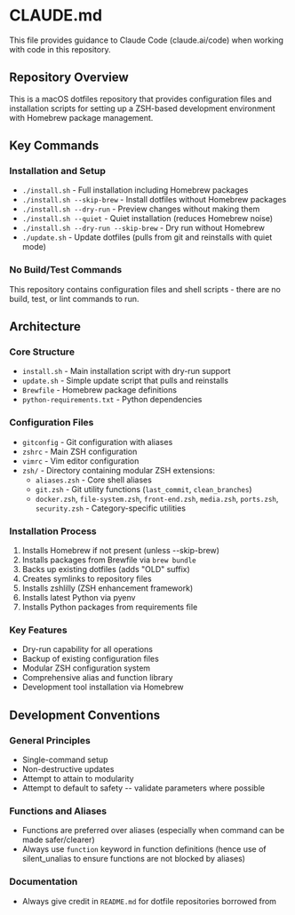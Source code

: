 # CLAUDE.md

This file provides guidance to Claude Code (claude.ai/code) when working with code in this repository.

## Repository Overview

This is a macOS dotfiles repository that provides configuration files and installation scripts for setting up a ZSH-based development environment with Homebrew package management.

## Key Commands

### Installation and Setup

- `./install.sh` - Full installation including Homebrew packages
- `./install.sh --skip-brew` - Install dotfiles without Homebrew packages
- `./install.sh --dry-run` - Preview changes without making them
- `./install.sh --quiet` - Quiet installation (reduces Homebrew noise)
- `./install.sh --dry-run --skip-brew` - Dry run without Homebrew
- `./update.sh` - Update dotfiles (pulls from git and reinstalls with quiet mode)

### No Build/Test Commands

This repository contains configuration files and shell scripts - there are no build, test, or lint commands to run.

## Architecture

### Core Structure

- `install.sh` - Main installation script with dry-run support
- `update.sh` - Simple update script that pulls and reinstalls
- `Brewfile` - Homebrew package definitions
- `python-requirements.txt` - Python dependencies

### Configuration Files

- `gitconfig` - Git configuration with aliases
- `zshrc` - Main ZSH configuration
- `vimrc` - Vim editor configuration
- `zsh/` - Directory containing modular ZSH extensions:
  - `aliases.zsh` - Core shell aliases
  - `git.zsh` - Git utility functions (`last_commit`, `clean_branches`)
  - `docker.zsh`, `file-system.zsh`, `front-end.zsh`, `media.zsh`, `ports.zsh`, `security.zsh` - Category-specific utilities

### Installation Process

1. Installs Homebrew if not present (unless --skip-brew)
2. Installs packages from Brewfile via `brew bundle`
3. Backs up existing dotfiles (adds "OLD" suffix)
4. Creates symlinks to repository files
5. Installs zshlilly (ZSH enhancement framework)
6. Installs latest Python via pyenv
7. Installs Python packages from requirements file

### Key Features

- Dry-run capability for all operations
- Backup of existing configuration files
- Modular ZSH configuration system
- Comprehensive alias and function library
- Development tool installation via Homebrew

## Development Conventions

### General Principles

- Single-command setup
- Non-destructive updates
- Attempt to attain to modularity
- Attempt to default to safety -- validate parameters where possible

### Functions and Aliases

- Functions are preferred over aliases (especially when command can be made safer/clearer)
- Always use `function` keyword in function definitions (hence use of silent_unalias to ensure functions are not blocked by aliases)

### Documentation

- Always give credit in `README.md` for dotfile repositories borrowed from